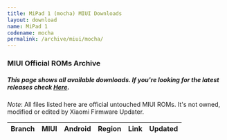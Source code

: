 ```yaml
---
title: MiPad 1 (mocha) MIUI Downloads
layout: download
name: MiPad 1
codename: mocha
permalink: /archive/miui/mocha/
---
```

### MIUI Official ROMs Archive
##### This page shows all available downloads. If you're looking for the latest releases check [Here](/miui/mocha/).
*Note*: All files listed here are official untouched MIUI ROMs. It's not owned, modified or edited by Xiaomi Firmware Updater.

<div class="table-responsive-md" id="table-wrapper">
<table id="miui" class="display dt-responsive compact table table-striped table-hover table-sm">
    <thead class="thead-dark">
        <tr>
            <th>Branch</th>
            <th>MIUI</th>
            <th>Android</th>
            <th>Region</th>
            <th>Link</th>
            <th>Updated</th>
        </tr>
    </thead>
    <script>loadMiuiArchive('mocha')</script>
</table>
</div>

